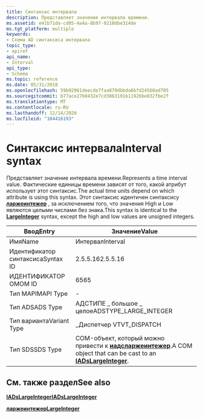```yaml
---
title: Синтаксис интервала
description: Представляет значение интервала времени.
ms.assetid: e41b71da-cd05-4a4a-8b97-9210dbe314de
ms.tgt_platform: multiple
keywords:
- Схема AD синтаксиса интервала
topic_type:
- apiref
api_name:
- Interval
api_type:
- Schema
ms.topic: reference
ms.date: 05/31/2018
ms.openlocfilehash: 59b92961deecde7faa879dbbda6bfd24560ad705
ms.sourcegitcommit: b77ace27b0432e7cd3863191b11926be032fbe2f
ms.translationtype: MT
ms.contentlocale: ru-RU
ms.lasthandoff: 12/14/2020
ms.locfileid: "104416193"
---
```

# <a name="interval-syntax"></a><span data-ttu-id="f1b7f-104">Синтаксис интервала</span><span class="sxs-lookup"><span data-stu-id="f1b7f-104">Interval syntax</span></span>

<span data-ttu-id="f1b7f-105">Представляет значение интервала времени.</span><span class="sxs-lookup"><span data-stu-id="f1b7f-105">Represents a time interval value.</span></span> <span data-ttu-id="f1b7f-106">Фактические единицы времени зависят от того, какой атрибут использует этот синтаксис.</span><span class="sxs-lookup"><span data-stu-id="f1b7f-106">The actual time units depend on which attribute is using this syntax.</span></span> <span data-ttu-id="f1b7f-107">Этот синтаксис идентичен синтаксису [**ларжеинтежер**](s-largeinteger.md) , за исключением того, что значения High и Low являются целыми числами без знака.</span><span class="sxs-lookup"><span data-stu-id="f1b7f-107">This syntax is identical to the [**LargeInteger**](s-largeinteger.md) syntax, except the high and low values are unsigned integers.</span></span>



| <span data-ttu-id="f1b7f-108">Ввод</span><span class="sxs-lookup"><span data-stu-id="f1b7f-108">Entry</span></span> | <span data-ttu-id="f1b7f-109">Значение</span><span class="sxs-lookup"><span data-stu-id="f1b7f-109">Value</span></span> |
|--------------|------------------------------------------------------------------------------------|
| <span data-ttu-id="f1b7f-110">Имя</span><span class="sxs-lookup"><span data-stu-id="f1b7f-110">Name</span></span>         | <span data-ttu-id="f1b7f-111">Интервал</span><span class="sxs-lookup"><span data-stu-id="f1b7f-111">Interval</span></span>                                                                           |
| <span data-ttu-id="f1b7f-112">Идентификатор синтаксиса</span><span class="sxs-lookup"><span data-stu-id="f1b7f-112">Syntax ID</span></span>    | <span data-ttu-id="f1b7f-113">2.5.5.16</span><span class="sxs-lookup"><span data-stu-id="f1b7f-113">2.5.5.16</span></span>                                                                           |
| <span data-ttu-id="f1b7f-114">ИДЕНТИФИКАТОР OM</span><span class="sxs-lookup"><span data-stu-id="f1b7f-114">OM ID</span></span>        | <span data-ttu-id="f1b7f-115">65</span><span class="sxs-lookup"><span data-stu-id="f1b7f-115">65</span></span>                                                                                 |
| <span data-ttu-id="f1b7f-116">Тип MAPI</span><span class="sxs-lookup"><span data-stu-id="f1b7f-116">MAPI Type</span></span>    | \-                                                                                 |
| <span data-ttu-id="f1b7f-117">Тип ADS</span><span class="sxs-lookup"><span data-stu-id="f1b7f-117">ADS Type</span></span>     | <span data-ttu-id="f1b7f-118">АДСТИПЕ \_ большое \_ целое</span><span class="sxs-lookup"><span data-stu-id="f1b7f-118">ADSTYPE\_LARGE\_INTEGER</span></span>                                                            |
| <span data-ttu-id="f1b7f-119">Тип варианта</span><span class="sxs-lookup"><span data-stu-id="f1b7f-119">Variant Type</span></span> | <span data-ttu-id="f1b7f-120">\_Диспетчер VT</span><span class="sxs-lookup"><span data-stu-id="f1b7f-120">VT\_DISPATCH</span></span>                                                                       |
| <span data-ttu-id="f1b7f-121">Тип SDS</span><span class="sxs-lookup"><span data-stu-id="f1b7f-121">SDS Type</span></span>     | <span data-ttu-id="f1b7f-122">COM-объект, который можно привести к [**иадсларжеинтежер**](/windows/desktop/api/iads/nn-iads-iadslargeinteger).</span><span class="sxs-lookup"><span data-stu-id="f1b7f-122">A COM object that can be cast to an [**IADsLargeInteger**](/windows/desktop/api/iads/nn-iads-iadslargeinteger).</span></span> |



## <a name="see-also"></a><span data-ttu-id="f1b7f-123">См. также раздел</span><span class="sxs-lookup"><span data-stu-id="f1b7f-123">See also</span></span>

<dl> <dt>

[<span data-ttu-id="f1b7f-124">**IADsLargeInteger**</span><span class="sxs-lookup"><span data-stu-id="f1b7f-124">**IADsLargeInteger**</span></span>](/windows/desktop/api/iads/nn-iads-iadslargeinteger)
</dt> <dt>

[<span data-ttu-id="f1b7f-125">**ларжеинтежер**</span><span class="sxs-lookup"><span data-stu-id="f1b7f-125">**LargeInteger**</span></span>](s-largeinteger.md)
</dt> </dl>

 

 
